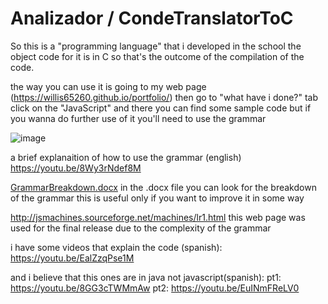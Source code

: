 # Analizador / CondeTranslatorToC

So this is a "programming language" that i developed in the school the object code for it is in C so that's the outcome of the compilation of the code.

the way you can use it is going to my web page (https://willis65260.github.io/portfolio/) then go to "what have i done?" tab click on the "JavaScript"
and there you can find some sample code but if you wanna do further use of it you'll need to use the grammar 

![image](https://user-images.githubusercontent.com/48706135/168506600-3cf0a9ba-78bd-4c3d-a48e-5015bee25fa7.png)

a brief explanaition of how to use the grammar (english)
https://youtu.be/8Wy3rNdef8M

[GrammarBreakdown.docx](https://github.com/willis65260/Analizador/files/8696585/GrammarBreakdown.docx)
in the .docx file you can look for the breakdown of the grammar this is useful only if you want to improve it in some way

http://jsmachines.sourceforge.net/machines/lr1.html
this web page was used for the final release due to the complexity of the grammar

i have some videos that explain the code (spanish):
https://youtu.be/EalZzqPse1M

and i believe that this ones are in java not javascript(spanish):
pt1: https://youtu.be/8GG3cTWMmAw
pt2: https://youtu.be/EuINmFReLV0

